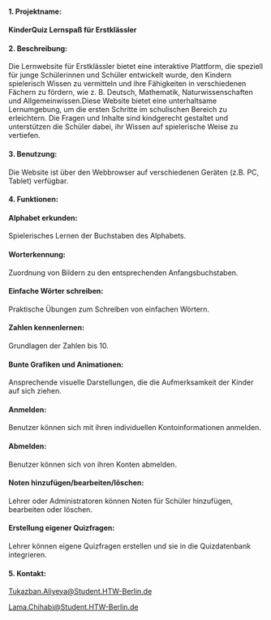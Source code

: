 #### 1. Projektname:

#### KinderQuiz Lernspaß für Erstklässler  

#### 2. Beschreibung: 

Die Lernwebsite für Erstklässler bietet eine interaktive Plattform,
die speziell für junge Schülerinnen und Schüler entwickelt wurde, den Kindern spielerisch Wissen zu vermitteln 
und ihre Fähigkeiten in verschiedenen Fächern zu fördern, wie z. B. Deutsch, Mathematik, Naturwissenschaften 
und Allgemeinwissen.Diese Website bietet eine unterhaltsame Lernumgebung, um die ersten Schritte im schulischen Bereich zu erleichtern.
Die Fragen und Inhalte sind kindgerecht gestaltet und unterstützen die Schüler dabei, ihr Wissen auf spielerische Weise zu vertiefen.

#### 3. Benutzung:

Die Website ist über den Webbrowser auf verschiedenen Geräten (z.B. PC, Tablet) verfügbar. 

#### 4. Funktionen:

#### Alphabet erkunden: 
Spielerisches Lernen der Buchstaben des Alphabets.

#### Worterkennung: 
Zuordnung von Bildern zu den entsprechenden Anfangsbuchstaben.

#### Einfache Wörter schreiben: 
Praktische Übungen zum Schreiben von einfachen Wörtern.

#### Zahlen kennenlernen: 
Grundlagen der Zahlen bis 10.

#### Bunte Grafiken und Animationen: 
Ansprechende visuelle Darstellungen, die die Aufmerksamkeit der Kinder auf sich ziehen.

#### Anmelden:
Benutzer können sich mit ihren individuellen Kontoinformationen anmelden.

#### Abmelden:
Benutzer können sich von ihren Konten abmelden.

#### Noten hinzufügen/bearbeiten/löschen:
Lehrer oder Administratoren können Noten für Schüler hinzufügen, bearbeiten oder löschen.

#### Erstellung eigener Quizfragen:
Lehrer können eigene Quizfragen erstellen und sie in die Quizdatenbank integrieren.

#### 5. Kontakt: 
Tukazban.Aliyeva@Student.HTW-Berlin.de

Lama.Chihabi@Student.HTW-Berlin.de





